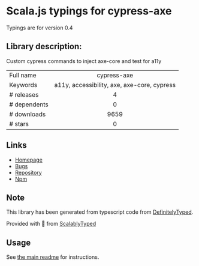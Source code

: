 
# Scala.js typings for cypress-axe

Typings are for version 0.4

## Library description:
Custom cypress commands to inject axe-core and test for a11y

|                    |                 |
| ------------------ | :-------------: |
| Full name          | cypress-axe |
| Keywords           | a11y, accessibility, axe, axe-core, cypress |
| # releases         | 4 |
| # dependents       | 0 |
| # downloads        | 9659 |
| # stars            | 0 |

## Links
- [Homepage](https://github.com/avanslaars/cypress-axe#readme)
- [Bugs](https://github.com/avanslaars/cypress-axe/issues)
- [Repository](https://github.com/avanslaars/cypress-axe)
- [Npm](https://www.npmjs.com/package/cypress-axe)
    


## Note
This library has been generated from typescript code from [DefinitelyTyped](https://definitelytyped.org).

Provided with :purple_heart: from [ScalablyTyped](https://github.com/oyvindberg/ScalablyTyped)

## Usage
See [the main readme](../../readme.md) for instructions.


